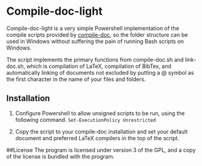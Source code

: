 # Compile-doc-light 
Compile-doc-light is a very simple Powershell implementation of the compile scripts provided by [compile-doc](https://github.com/dhil/compile-doc), so the folder structure can be used in Windows without suffering the pain of running Bash scripts on Windows.

The script implements the primary functions from compile-doc.sh and link-doc.sh, which is compilation of LaTeX, compilation of BibTex, and automatically linking of documents not excluded by putting a @ symbol as the first character in the name of your files and folders.

## Installation
1. Configure Powershell to allow unsigned scripts to be run, using the following command.
`Set-ExecutionPolicy Unrestricted`

2. Copy the script to your compile-doc installation and set your default document and preferred LaTeX compilers in the top of the script. 

##License
The program is licensed under version 3 of the GPL, and a copy of the license is bundled with the program.
